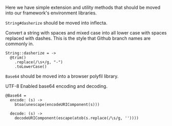 Here we have simple extension and utility methods that should be moved into our framework's environment libraries.

`String#dasherize` should be moved into inflecta.

Convert a string with spaces and mixed case into all lower case with spaces replaced with dashes. This is the style that Github branch names are commonly in.

    String::dasherize = ->
      @trim()
        .replace(/\s+/g, "-")
        .toLowerCase()

`Base64` should be moved into a browser polyfil library.

UTF-8 Enabled base64 encoding and decoding.

    @Base64 =
      encode: (s) ->
        btoa(unescape(encodeURIComponent(s)))
    
      decode: (s) ->
        decodeURIComponent(escape(atob(s.replace(/\s/g, ''))))
